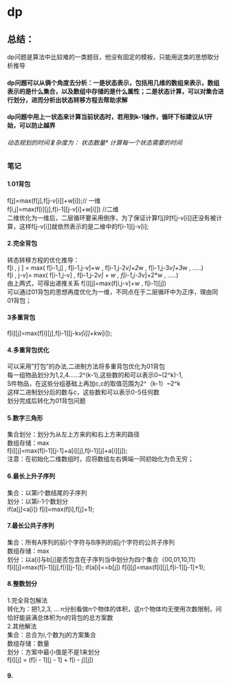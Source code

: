 # dp
## 总结：
dp问题是算法中比较难的一类题目，他没有固定的模板，只能用这类的思想取分析推导  
#### dp问题可以从俩个角度去分析：一是状态表示，包括用几维的数组来表示，数组表示的是什么集合，以及数组中存储的是什么属性；二是状态计算，可以对集合进行划分，进而分析出状态转移方程去帮助求解  
#### dp问题中用上一状态来计算当前状态时，若用到k-1操作，循环下标建议从1开始，可以防止越界  
######  动态规划的时间复杂度为： 状态数量* 计算每一个状态需要的时间
### 笔记
#### 1.01背包
f[j]=max(f[j],f[j-v[i]]+w[i]);// 一维   
f[i,j]=max(f[i][j],f[i-1][j-v[i]+w[i]])  //二维   
二维优化为一维后，二层循环要采用倒序，为了保证计算f]j]时f[j-v[i]]还没有被计算，这样f[j-v[i]]就依然表示的是二维中的f[i-1][j-v[i];  
#### 2.完全背包  
转态转移方程的优化推导：    
f[i , j ] = max( f[i-1,j] , f[i-1,j-v]+w ,  f[i-1,j-2*v]+2*w , f[i-1,j-3*v]+3*w , .....)  
f[i , j-v]= max(            f[i-1,j-v]   ,  f[i-1,j-2*v] + w , f[i-1,j-3*v]+2*w , .....)  
由上两式，可得出递推关系    f[i][j]=max(f[i,j-v]+w , f[i-1][j])  
可以通过01背包的思想再度优化为一维，不同点在于二层循环中为正序，理由同01背包；  
#### 3多重背包  
f[i][j]=max(f[i][j],f[i-1][j-k*v[i]]+k*w[i]);  

#### 4.多重背包优化  
可以采用”打包”的办法,二进制方法将多重背包优化为01背包  
每一组物品划分为1,2,4……2^(k-1),这些数的和可以表示0~(2^k)-1,  
S件物品，在这些分组基础上再加c,c的取值范围为2^（k-1）~2^k  
这样二进制划分后的数与c，这些数和可以表示0-S任何数  
划分完成后转化为01背包问题  
#### 5.数字三角形  
集合划分：划分为从左上方来的和右上方来的路径  
数组存储：max  
f[i][j]=max(f[i-1][j-1]+a[i][j],f[i-1][j]+a[i][j]);  
注意：在初始化二维数组时，应将数组左右俩端一同初始化为负无穷；  
#### 6.最长上升子序列  
集合：以第i个数结尾的子序列  
划分：以第i-1个数划分  
if(a[j]<a[i]) f[i]=max(f[i],f[j]+1);  
#### 7.最长公共子序列  
集合：所有A序列的前i个字符与B序列的前j个字符的公共子序列  
数组存储：max  
划分：以a[i]与b[j]是否包含在子序列当中划分为四个集合（00,01,10,11）  
f[i][j]=max(f[i-1][j],f[i][j-1]);
if(a[i]==b[j]) f[i][j]=max(f[i][j],f[i-1][j-1]+1);
#### 8.整数划分
1.完全背包解法  
转化为：把1,2,3, … n分别看做n个物体的体积，这n个物体均无使用次数限制，问恰好能装满总体积为n的背包的总方案数  
2.其他解法  
集合：总合为i,个数为j的方案集合  
数组存储：数量  
划分：方案中最小值是不是1来划分  
f[i][j] = (f[i - 1][j - 1] + f[i - j][j])
#### 9.



